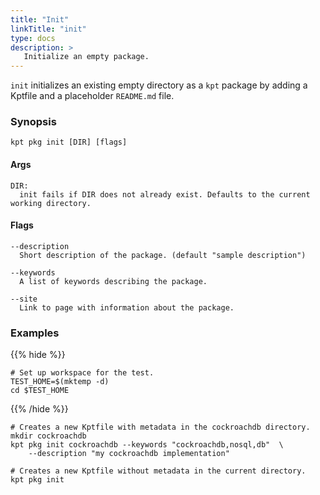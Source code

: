 ```yaml
---
title: "Init"
linkTitle: "init"
type: docs
description: >
   Initialize an empty package.
---
```

<!--mdtogo:Short
    Initialize an empty package.
-->

`init` initializes an existing empty directory as a `kpt` package by adding
a Kptfile and a placeholder `README.md` file.

### Synopsis
<!--mdtogo:Long-->
```
kpt pkg init [DIR] [flags]
```

#### Args

```
DIR:
  init fails if DIR does not already exist. Defaults to the current working directory.
```

#### Flags

```
--description
  Short description of the package. (default "sample description")

--keywords
  A list of keywords describing the package.

--site
  Link to page with information about the package.
```
<!--mdtogo-->

### Examples

{{% hide %}}

<!-- @makeWorkplace @verifyExamples-->
```
# Set up workspace for the test.
TEST_HOME=$(mktemp -d)
cd $TEST_HOME
```

{{% /hide %}}

<!--mdtogo:Examples-->

<!-- @pkgInit @verifyStaleExamples-->
```shell
# Creates a new Kptfile with metadata in the cockroachdb directory.
mkdir cockroachdb
kpt pkg init cockroachdb --keywords "cockroachdb,nosql,db"  \
    --description "my cockroachdb implementation"
```

```shell
# Creates a new Kptfile without metadata in the current directory.
kpt pkg init
```
<!--mdtogo-->
